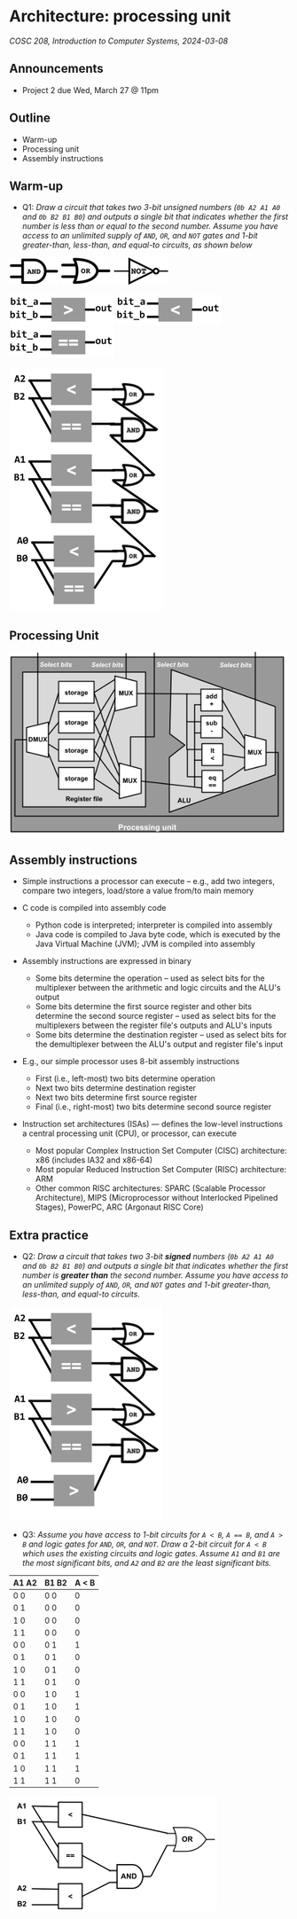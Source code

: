 # Architecture: processing unit
_COSC 208, Introduction to Computer Systems, 2024-03-08_

## Announcements
* Project 2 due Wed, March 27 @ 11pm

## Outline
* Warm-up
* Processing unit
* Assembly instructions

## Warm-up

* Q1: _Draw a circuit that takes two 3-bit unsigned numbers (`0b A2 A1 A0` and `0b B2 B1 B0`) and outputs a single bit that indicates whether the first number is less than or equal to the second number. Assume you have access to an unlimited supply of `AND`, `OR`, and `NOT` gates and 1-bit greater-than, less-than, and equal-to circuits, as shown below_

![](images/and_xsmall.png) ![](images/or_xsmall.png) ![](images/not_xsmall.png)

![](images/circuits/greater-than-circuit_box.png) ![](images/circuits/less-than-circuit_box.png) ![](images/circuits/equals-circuit_box.png)

![](images/circuits/3-bit_less-than-or-equal_circuit.png)

## Processing Unit

![](images/circuits/processing_unit_complete.png)

## Assembly instructions

* Simple instructions a processor can execute – e.g., add two integers, compare two integers, load/store a value from/to main memory
* C code is compiled into assembly code
    * Python code is interpreted; interpreter is compiled into assembly
    * Java code is compiled to Java byte code, which is executed by the Java Virtual Machine (JVM); JVM is compiled into assembly
* Assembly instructions are expressed in binary
    * Some bits determine the operation – used as select bits for the multiplexer between the arithmetic and logic circuits and the ALU's output
    * Some bits determine the first source register and other bits determine the second source register – used as select bits for the multiplexers between the register file's outputs and ALU's inputs
    * Some bits determine the destination register – used as select bits for the demultiplexer between the ALU's output and register file's input
* E.g., our simple processor uses 8-bit assembly instructions
    * First (i.e., left-most) two bits determine operation
    * Next two bits determine destination register
    * Next two bits determine first source register
    * Final (i.e., right-most) two bits determine second source register

* Instruction set architectures (ISAs) — defines the low-level instructions a central processing unit (CPU), or processor, can execute
    * Most popular Complex Instruction Set Computer (CISC) architecture: x86 (includes IA32 and x86-64)
    * Most popular Reduced Instruction Set Computer (RISC) architecture: ARM
    * Other common RISC architectures: SPARC (Scalable Processor Architecture), MIPS (Microprocessor without Interlocked Pipelined Stages), PowerPC, ARC (Argonaut RISC Core)

## Extra practice

* Q2: _Draw a circuit that takes two 3-bit **signed** numbers (`0b A2 A1 A0` and `0b B2 B1 B0`) and outputs a single bit that indicates whether the first number is **greater than** the second number. Assume you have access to an unlimited supply of `AND`, `OR`, and `NOT` gates and 1-bit greater-than, less-than, and equal-to circuits._

![](images/circuits/3-bit-signed_greater-than_circuit.png)

* Q3: _Assume you have access to 1-bit circuits for `A < B`, `A == B`, and `A > B` and logic gates for `AND`, `OR`, and `NOT`. Draw a 2-bit circuit for `A < B` which uses the existing circuits and logic gates. Assume `A1` and `B1` are the most significant bits, and `A2` and `B2` are the least significant bits._

| A1 A2 | B1 B2 | A < B |
| ----- | ----- | ----- |
| 0   0 | 0   0 |   0   |
| 0   1 | 0   0 |   0   |
| 1   0 | 0   0 |   0   |
| 1   1 | 0   0 |   0   |
| 0   0 | 0   1 |   1   |
| 0   1 | 0   1 |   0   |
| 1   0 | 0   1 |   0   |
| 1   1 | 0   1 |   0   |
| 0   0 | 1   0 |   1   |
| 0   1 | 1   0 |   1   |
| 1   0 | 1   0 |   0   |
| 1   1 | 1   0 |   0   |
| 0   0 | 1   1 |   1   |
| 0   1 | 1   1 |   1   |
| 1   0 | 1   1 |   1   |
| 1   1 | 1   1 |   0   |

![](images/circuits/2bit_a_lt_b.png)
